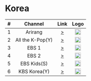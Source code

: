 <h1>Korea</h1>

| #   | Channel         | Link  | Logo |
|:---:|:---------------:|:-----:|:-----:
|1    | Arirang         | [>](http://amdlive.ctnd.com.edgesuite.net/arirang_1ch/smil:arirang_1ch.smil/playlist.m3u8) | <img height="20" src="https://i.imgur.com/RuHZ6Dx.png"/> |
|2    | All the K-Pop(Y)| [>](https://www.youtube.com/watch?v=8zUdwHwuwhQ) | <img height="20" src="https://i.imgur.com/tJ8GRqi.png"/> |
|3    | EBS 1           | [>](http://ebsonair.ebs.co.kr/groundwavefamilypc/familypc1m/chunklist_w1960240276.m3u8) | <img height="20" src="https://i.imgur.com/s1y2zoe.png"/> |
|4    | EBS 2           | [>](http://ebsonair.ebs.co.kr:1935/ebs2familypc/familypc1m/playlist.m3u8) | <img height="20" src="https://i.imgur.com/7K7zmoE.png"/> |
|5    | EBS Kids(S)     | [>](rtsp://ebsonair.ebs.co.kr/ebsutablet500k/tablet500k) | <img height="20" src="https://i.imgur.com/7K7zmoE.png"/> |
|6    | KBS Korea(Y) | [>](https://www.youtube.com/watch?v=dbw4EbTEbe0) | <img height="20" src="https://kbsworldimage.kbs.co.kr/images/layout/logo/logo_korea_n.png"/> |

